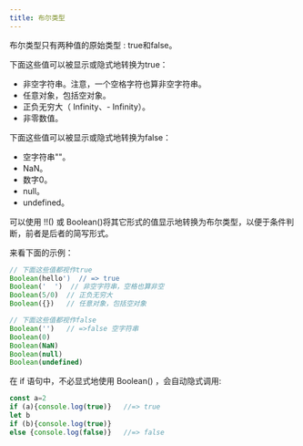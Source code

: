 ```yaml
---
title: 布尔类型
---
```



布尔类型只有两种值的原始类型 : true和false。

下面这些值可以被显示或隐式地转换为true：
-  非空字符串。注意，一个空格字符也算非空字符串。
-  任意对象，包括空对象。
-  正负无穷大（ Infinity、- Infinity）。
- 非零数值。

下面这些值可以被显示或隐式地转换为false：
- 空字符串""。
- NaN。
- 数字0。
- null。
- undefined。

可以使用 !!() 或 Boolean()将其它形式的值显示地转换为布尔类型，以便于条件判断，前者是后者的简写形式。

来看下面的示例：

```js
// 下面这些值都视作true
Boolean(hello')  // => true
Boolean('  ')  // 非空字符串，空格也算非空
Boolean(5/0)  // 正负无穷大
Boolean({})   // 任意对象，包括空对象

// 下面这些值都视作false
Boolean('')   // =>false 空字符串
Boolean(0)   
Boolean(NaN)
Boolean(null)
Boolean(undefined)
```

在 if 语句中，不必显式地使用 Boolean() ，会自动隐式调用:

```js
const a=2
if (a){console.log(true)}   //=> true
let b
if (b){console.log(true)}
else {console.log(false)}   //=> false
```
